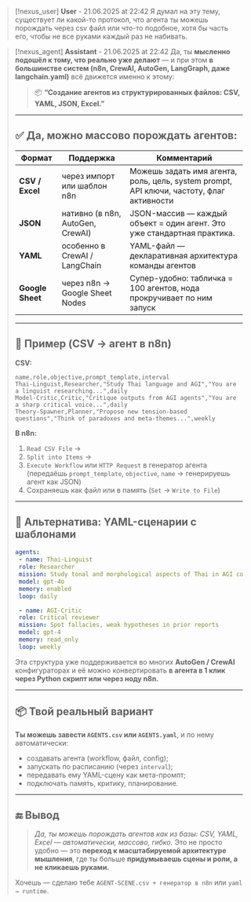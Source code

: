>[!nexus_user] **User** - 21.06.2025 at 22:42
> Я думал на эту тему, существует ли какой-то протокол, что агента ты можешь порождать через csv файл или что-то подобное, хотя бы часть его, чтобы не все руками каждый раз не набивать.
<!-- UID: bbb21038-da54-4959-b464-8070465b8638 -->




>[!nexus_agent] **Assistant** - 21.06.2025 at 22:42
> Да, ты **мысленно подошёл к тому, что реально уже делают** — 
> и при этом **в большинстве систем (n8n, CrewAI, AutoGen, LangGraph, даже langchain.yaml)** всё движется именно к этому:
> 
> > 📦 **“Создание агентов из структурированных файлов: CSV, YAML, JSON, Excel.”**
> 
> ---
> 
> ## ✅ Да, можно массово порождать агентов:
> 
> | Формат | Поддержка | Комментарий |
> |---------------|----------------------------------|------------------------------------------------------------------------------|
> | **CSV / Excel** | через импорт или шаблон n8n | Можешь задать имя агента, роль, цель, system prompt, API ключи, частоту, флаг активности 
> | **JSON** | нативно (в n8n, AutoGen, CrewAI) | JSON-массив — каждый объект = один агент. Это уже стандартная практика. 
> | **YAML** | особенно в CrewAI / LangChain | YAML-файл — декларативная архитектура команды агентов 
> | **Google Sheet**| через n8n → Google Sheet Nodes | Супер-удобно: табличка = 100 агентов, нода прокручивает по ним запуск 
> 
> ---
> 
> ## 📁 Пример (CSV → агент в n8n)
> 
> **CSV:**
> ```
> name,role,objective,prompt_template,interval
> Thai-Linguist,Researcher,"Study Thai language and AGI","You are a linguist researching...",daily
> Model-Critic,Critic,"Critique outputs from AGI agents","You are a sharp critical voice...",daily
> Theory-Spawner,Planner,"Propose new tension-based questions","Think of paradoxes and meta-themes...",weekly
> ```
> 
> **В n8n:**
> 1. `Read CSV File` → 
> 2. `Split into Items` → 
> 3. `Execute Workflow` или `HTTP Request` в генератор агента 
>  (передаёшь `prompt_template`, `objective`, `name` → генерируешь агент как JSON) 
> 4. Сохраняешь как файл или в память (`Set` → `Write to File`)
> 
> ---
> 
> ## 🧠 Альтернатива: YAML-сценарии с шаблонами
> 
> ```yaml
> agents:
>  - name: Thai-Linguist
>  role: Researcher
>  mission: Study tonal and morphological aspects of Thai in AGI context
>  model: gpt-4o
>  memory: enabled
>  loop: daily
> 
>  - name: AGI-Critic
>  role: Critical reviewer
>  mission: Spot fallacies, weak hypotheses in prior reports
>  model: gpt-4
>  memory: read_only
>  loop: weekly
> ```
> 
> Эта структура уже поддерживается во многих **AutoGen / CrewAI** конфигураторах 
> и её можно конвертировать **в агента в 1 клик через Python скрипт или через ноду n8n.**
> 
> ---
> 
> ## 📦 Твой реальный вариант
> 
> **Ты можешь завести `AGENTS.csv` или `AGENTS.yaml`**, 
> и по нему автоматически:
> 
> - создавать агента (workflow, файл, config);
> - запускать по расписанию (через `interval`);
> - передавать ему YAML-сцену как мета-промпт;
> - подключать память, критику, планирование.
> 
> ---
> 
> ## 🔚 Вывод
> 
> > *Да, ты можешь порождать агентов как из базы: CSV, YAML, Excel — 
> автоматически, массово, гибко.* 
> Это не просто удобно — 
> это **переход к масштабируемой архитектуре мышления**, 
> где ты больше **придумываешь сцены и роли, а не кликаешь руками.**
> 
> Хочешь — сделаю тебе `AGENT-SCENE.csv + генератор в n8n` или `yaml → runtime`.
<!-- UID: 34980650-8b42-4a1f-857c-6909904aee7b -->